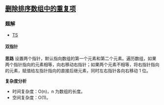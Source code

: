 ## [删除排序数组中的重复项](https://leetcode.cn/problems/remove-duplicates-from-sorted-array/)
### 题解
+ [TS](../../ts/128/26.ts)

#### 双指针
**思路**
设置两个指针，默认指向数组的第一个元素和第二个元素。遍历数组，如果两个指针指向的元素相等，向右移动右指针；如果两个元素不相等，将右指针指向的元素，赋值给左指针指向的直接后继元素，同时左右指针各向右移动 1 位。

**复杂度分析**
+ 时间复杂度：O(n)，n 为数组的长度。
+ 空间复杂度：O(1)。